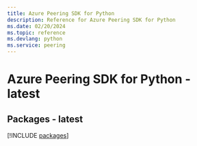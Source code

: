 ```yaml
---
title: Azure Peering SDK for Python
description: Reference for Azure Peering SDK for Python
ms.date: 02/20/2024
ms.topic: reference
ms.devlang: python
ms.service: peering
---
```

# Azure Peering SDK for Python - latest
## Packages - latest
[!INCLUDE [packages](peering-index.md)]